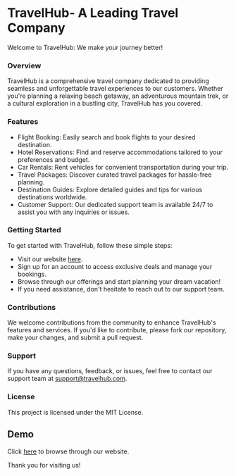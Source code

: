 # TravelHub- A Leading Travel Company

Welcome to TravelHub: We make your journey better! 

### Overview
TravelHub is a comprehensive travel company dedicated to providing seamless and unforgettable travel experiences to our customers. Whether you're planning a relaxing beach getaway, an adventurous mountain trek, or a cultural exploration in a bustling city, TravelHub has you covered.

### Features
- Flight Booking: Easily search and book flights to your desired destination.
- Hotel Reservations: Find and reserve accommodations tailored to your preferences and budget.
- Car Rentals: Rent vehicles for convenient transportation during your trip.
- Travel Packages: Discover curated travel packages for hassle-free planning.
- Destination Guides: Explore detailed guides and tips for various destinations worldwide.
- Customer Support: Our dedicated support team is available 24/7 to assist you with any inquiries or issues.

### Getting Started
To get started with TravelHub, follow these simple steps:

- Visit our website [here](https://navjot0210.github.io/travel-hub/).
- Sign up for an account to access exclusive deals and manage your bookings.
- Browse through our offerings and start planning your dream vacation!
- If you need assistance, don't hesitate to reach out to our support team.

### Contributions
We welcome contributions from the community to enhance TravelHub's features and services. If you'd like to contribute, please fork our repository, make your changes, and submit a pull request.

### Support
If you have any questions, feedback, or issues, feel free to contact our support team at support@travelhub.com.

### License
This project is licensed under the MIT License.

## Demo
Click [here](https://navjot0210.github.io/travel-hub/) to browse through our website.

Thank you for visiting us!
